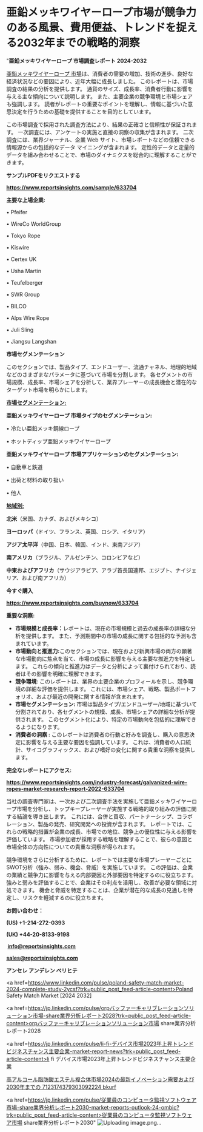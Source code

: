 # 亜鉛メッキワイヤーロープ市場が競争力のある風景、費用便益、トレンドを捉える2032年までの戦略的洞察

"<strong>亜鉛メッキワイヤーロープ 市場調査レポート 2024-2032</strong>

<a href=https://www.reportsinsights.com/sample/633704>亜鉛メッキワイヤーロープ 市場</a>は、消費者の需要の増加、技術の進歩、良好な経済状況などの要因により、近年大幅に成長しました。 このレポートは、市場調査の結果の分析を提供します。 通貨のサイズ、成長率、消費者行動に影響を与える主な傾向について説明します。 また、主要企業の競争環境と市場シェアも強調します。 読者がレポートの重要なポイントを理解し、情報に基づいた意思決定を行うための基礎を提供することを目的としています。

この市場調査で採用された調査方法により、結果の正確さと信頼性が保証されます。 一次調査には、アンケートの実施と直接の洞察の収集が含まれます。 二次調査には、業界ジャーナル、企業 Web サイト、市場レポートなどの信頼できる情報源からの包括的なデータ マイニングが含まれます。 定性的データと定量的データを組み合わせることで、市場のダイナミクスを総合的に理解することができます。

<strong><b>サンプルPDFをリクエストする</b></strong>

<a href=https://www.reportsinsights.com/sample/633704><strong><u>https://www.reportsinsights.com/sample/633704</u></strong></a>

<strong>主要な上場企業:</strong>

• Pfeifer

• WireCo WorldGroup

• Tokyo Rope

• Kiswire

• Certex UK

• Usha Martin

• Teufelberger

• SWR Group

• BILCO

• Alps Wire Rope

• Juli Sling

• Jiangsu Langshan

<strong>市場セグメンテーション</strong>

このセクションでは、製品タイプ、エンドユーザー、流通チャネル、地理的地域などのさまざまなパラメータに基づいて市場を分割します。 各セグメントの市場規模、成長率、市場シェアを分析して、業界プレーヤーの成長機会と潜在的なターゲット市場を明らかにします。

<strong><u>市場セグメンテーション</u></strong><strong><u>:</u></strong>

<strong>亜鉛メッキワイヤーロープ 市場タイプのセグメンテーション:</strong>

• 冷たい亜鉛メッキ鋼線ロープ

• ホットディップ亜鉛メッキワイヤーロープ

<strong>亜鉛メッキワイヤーロープ 市場アプリケーションのセグメンテーション:</strong>

• 自動車と鉄道

• 出荷と材料の取り扱い

• 他人

<strong><u>地域別</u></strong><strong><u>:</u></strong>

<strong>北米</strong>（米国、カナダ、およびメキシコ）

<strong>ヨーロッパ</strong>（ドイツ、フランス、英国、ロシア、イタリア）

<strong>アジア太平洋</strong>（中国、日本、韓国、インド、東南アジア）

<strong>南アメリカ</strong>（ブラジル、アルゼンチン、コロンビアなど）

<strong>中東およびアフリカ</strong>（サウジアラビア、アラブ首長国連邦、エジプト、ナイジェリア、および南アフリカ）

<strong>今すぐ購入</strong>

<a href=https://www.reportsinsights.com/buynow/633704><strong><u>https://www.reportsinsights.com/buynow/633704</u></strong></a>

<strong>重要な洞察:</strong>
<ul>
  <li><strong>市場規模と成長率：</strong>レポートは、現在の市場規模と過去の成長率の詳細な分析を提供します。 また、予測期間中の市場の成長に関する包括的な予測も含まれています。</li>
  <li><strong>市場動向と推進力:</strong>このセクションでは、現在および新興市場の両方の顕著な市場動向に焦点を当て、市場の成長に影響を与える主要な推進力を特定します。 これらの傾向と推進力はデータと分析によって裏付けられており、読者はその影響を明確に理解できます。</li>
  <li><strong>競争環境</strong>: このレポートは、業界の主要企業のプロフィールを示し、競争環境の詳細な評価を提供します。 これには、市場シェア、戦略、製品ポートフォリオ、および最近の開発に関する情報が含まれます。</li>
  <li><strong>市場セグメンテーション: </strong>市場は製品タイプ/エンドユーザー/地域に基づいて分割されており、各セグメントの規模、成長、市場シェアの詳細な分析が提供されます。 このセグメント化により、特定の市場動向を包括的に理解できるようになります。</li>
  <li><strong>消費者の洞察 : </strong>このレポートは消費者の行動と好みを調査し、購入の意思決定に影響を与える主要な要因を強調しています。 これは、消費者の人口統計、サイコグラフィックス、および嗜好の変化に関する貴重な洞察を提供します。</li>
</ul>
<strong>完全なレポートにアクセス:</strong>

<a href=https://www.reportsinsights.com/industry-forecast/galvanized-wire-ropes-market-research-report-2022-633704><strong><u><b>https://www.reportsinsights.com/industry-forecast/galvanized-wire-ropes-market-research-report-2022-633704</b></u></strong></a>

当社の調査専門家は、一次および二次調査手法を実施して亜鉛メッキワイヤーロープ市場を分析し、トップキープレーヤーが実施する戦略的取り組みの評価に関する結論を導き出します。 これには、合併と買収、パートナーシップ、コラボレーション、製品の発売、研究開発への投資が含まれます。 レポートでは、これらの戦略的措置が企業の成長、市場での地位、競争上の優位性に与える影響を評価しています。 市場参加者が採用する戦略を理解することで、彼らの意図と市場全体の方向性についての貴重な洞察が得られます。

競争環境をさらに分析するために、レポートでは主要な市場プレーヤーごとにSWOT分析（強み、弱み、機会、脅威）を実施しています。 この評価は、企業の業績と競争力に影響を与える内部要因と外部要因を特定するのに役立ちます。 強みと弱みを評価することで、企業はその利点を活用し、改善が必要な領域に対処できます。 機会と脅威を特定することは、企業が潜在的な成長の見通しを特定し、リスクを軽減するのに役立ちます。

<strong>お問い合わせ：</strong>

<strong>(US) +1-214-272-0393</strong>

<strong>(UK) +44-20-8133-9198</strong>

<strong> </strong><a href=info@reportsinsights.com><strong><u>info@reportsinsights.com</u></strong></a>

<a href=sales@reportsinsights.com><strong><u>sales@reportsinsights.com</u></strong></a>

<strong>アンセレ アンデレン ベリヒテ</strong>

<a href=https://www.linkedin.com/pulse/poland-safety-match-market-2024-complete-study-2ycsf?trk=public_post_feed-article-content>Poland Safety Match Market [2024 2032]</a>

<a href=https://jp.linkedin.com/pulse/orpバッファーキャリブレーションソリューション市場-share業界分析レポート2028?trk=public_post_feed-article-content>orpバッファーキャリブレーションソリューション市場 share業界分析レポート2028</a>

<a href=https://jp.linkedin.com/pulse/li-fi-デバイス市場2023年上昇トレンドビジネスチャンス主要企業-market-report-news?trk=public_post_feed-article-content>li fi デバイス市場2023年上昇トレンドビジネスチャンス主要企業</a>

<a href=https://www.linkedin.com/pulse/高アルコール脂肪酸エステル複合体市場2024の最新イノベーション需要および2030年までの-7123174379303092224-bkurf/>高アルコール脂肪酸エステル複合体市場2024の最新イノベーション需要および2030年までの 7123174379303092224 bkurf</a>

<a href=https://jp.linkedin.com/pulse/従業員のコンピュータ監視ソフトウェア市場-share業界分析レポート2030-market-reports-outlook-24-ombic?trk=public_post_feed-article-content>従業員のコンピュータ監視ソフトウェア市場 share業界分析レポート2030</a>"
![Uploading image.png…]()
